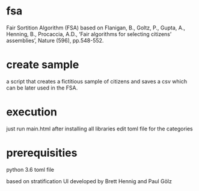 # fsa
Fair Sortition Algorithm (FSA) based on Flanigan, B., Goltz, P., Gupta, A., Henning, B., Procaccia, A.D., ‘Fair algorithms for selecting citizens’ assemblies’, Nature (596), pp.548-552.

# create sample
a script that creates a fictitious sample of citizens and saves a csv which can be later used in the FSA.

# execution
just run main.html after installing all libraries
edit toml file for the categories

# prerequisities
python 3.6
toml file

based on stratification UI developed by Brett Hennig and Paul Gölz
